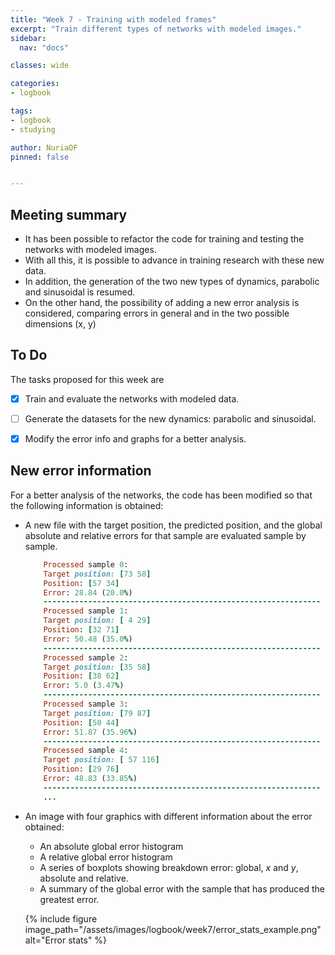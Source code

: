 ```yaml
---
title: "Week 7 - Training with modeled frames"
excerpt: "Train different types of networks with modeled images."
sidebar:
  nav: "docs"

classes: wide

categories:
- logbook

tags:
- logbook
- studying

author: NuriaOF
pinned: false


---
```


## Meeting summary
- It has been possible to refactor the code for training and testing the networks with modeled images.
- With all this, it is possible to advance in training research with these new data.
- In addition, the generation of the two new types of dynamics, parabolic and sinusoidal is resumed.
- On the other hand, the possibility of adding a new error analysis is considered, comparing errors in general and in the two possible dimensions (x, y)


## To Do
The tasks proposed for this week are

- [X] Train and evaluate the networks with modeled data.
- [ ] Generate the datasets for the new dynamics: parabolic and sinusoidal.
- [X] Modify the error info and graphs for a better analysis.


## New error information
For a better analysis of the networks, the code has been modified so that the following information is obtained:

- A new file with the target position, the predicted position, and the global absolute and relative errors for that sample are evaluated sample by sample.
  
    ```ruby
        Processed sample 0: 
        Target position: [73 58]
        Position: [57 34]
        Error: 28.84 (20.0%)
        --------------------------------------------------------------
        Processed sample 1: 
        Target position: [ 4 29]
        Position: [32 71]
        Error: 50.48 (35.0%)
        --------------------------------------------------------------
        Processed sample 2: 
        Target position: [35 58]
        Position: [38 62]
        Error: 5.0 (3.47%)
        --------------------------------------------------------------
        Processed sample 3: 
        Target position: [79 87]
        Position: [50 44]
        Error: 51.87 (35.96%)
        --------------------------------------------------------------
        Processed sample 4: 
        Target position: [ 57 116]
        Position: [29 76]
        Error: 48.83 (33.85%)
        --------------------------------------------------------------
        ...
    ```
  
  
- An image with four graphics with different information about the error obtained:
  
  - An absolute global error histogram
  - A relative global error histogram
  - A series of boxplots showing breakdown error: global, *x* and *y*, absolute and relative.
  - A summary of the global error with the sample that has produced the greatest error.
  
  {% include figure image_path="/assets/images/logbook/week7/error_stats_example.png" alt="Error stats" %}
  
  

    
    
  

